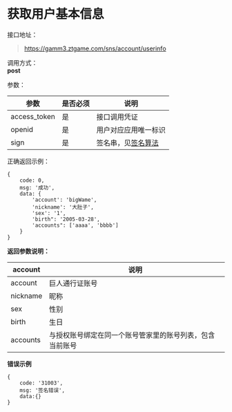 # 获取用户基本信息

接口地址：

> https://gamm3.ztgame.com/sns/account/userinfo

调用方式：   
**post**

参数：

| 参数         |  是否必须 | 说明   |
| ---         |  --- | ---       |
| access_token | 是      | 接口调用凭证 |
| openid       | 是      | 用户对应应用唯一标识|
| sign         | 是      | 签名串，见[签名算法](../signAlgorithm.md)|


正确返回示例：

```
{
    code: 0,
    msg: '成功',
    data: {
        'account': 'bigWame',
        'nickname': '大肚子',
        'sex': '1',
        'birth": '2005-03-28',
        'accounts": ['aaaa', 'bbbb']
    }
}
```

**返回参数说明：**

| account | 说明  |
| ---     | ---    |
| account | 巨人通行证账号 |
| nickname | 昵称 |
| sex | 性别 
| birth | 生日 |
| accounts | 与授权账号绑定在同一个账号管家里的账号列表，包含当前账号 |

**错误示例**

```
{
    code: '31003',
    msg: '签名错误',
    data:{}
}
```